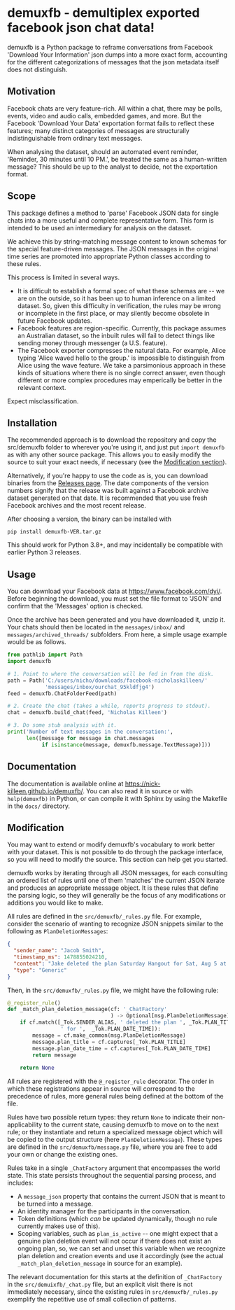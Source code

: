 # demuxfb - demultiplex exported facebook json chat data!
demuxfb is a Python package to reframe conversations from Facebook 'Download
Your Information' json dumps into a more exact form, accounting for the
different categorizations of messages that the json metadata itself does not
distinguish.

## Motivation
Facebook chats are very feature-rich. All within a chat, there may be polls,
events, video and audio calls, embedded games, and more. But the Facebook
'Download Your Data' exportation format fails to reflect these features; many
distinct categories of messages are structurally indistinguishable from
ordinary text messages.

When analysing the dataset, should an automated event reminder, 'Reminder, 30
minutes until 10 PM.', be treated the same as a human-written message? This
should be up to the analyst to decide, not the exportation format.

## Scope
This package defines a method to 'parse' Facebook JSON data for single chats
into a more useful and complete representative form. This form is intended to
be used an intermediary for analysis on the dataset.

We achieve this by string-matching message content to known schemas for the
special feature-driven messages. The JSON messages in the original time series
are promoted into appropriate Python classes according to these rules.

This process is limited in several ways.
- It is difficult to establish a formal spec of what these schemas are -- we are
  on the outside, so it has been up to human inference on a limited dataset. So,
  given this difficulty in verification, the rules may be wrong or incomplete in
  the first place, or may silently become obsolete in future Facebook updates.
- Facebook features are region-specific. Currently, this package assumes an
  Australian dataset, so the inbuilt rules will fail to detect things like
  sending money through messenger (a U.S. feature).
- The Facebook exporter compresses the natural data. For example, Alice typing
  'Alice waved hello to the group.' is impossible to distinguish from Alice
  using the wave feature. We take a parsimonious approach in these kinds of
  situations where there is no single correct answer, even though different
  or more complex procedures may emperically be better in the relevant context.

Expect misclassification.

## Installation
The recommended approach is to download the repository and copy the src/demuxfb
folder to wherever you're using it, and just put `import demuxfb` as with any
other source package. This allows you to easily modify the source to suit your
exact needs, if necessary (see the [Modification section](#modification)).

Alternatively, if you're happy to use the code as is, you can download binaries
from the [Releases page](https://github.com/nick-killeen/demuxfb/releases). The
date components of the version numbers signify that the release was built
against a Facebook archive dataset generated on that date. It is recommended
that you use fresh Facebook archives and the most recent release.

After choosing a version, the binary can be installed with

```
pip install demuxfb-VER.tar.gz
```

This should work for Python 3.8+, and may incidentally be compatible with
earlier Python 3 releases.


## Usage
You can download your Facebook data at https://www.facebook.com/dyi/. Before
beginning the download, you must set the file format to 'JSON' and confirm
that the 'Messages' option is checked.

Once the archive has been generated and you have downloaded it, unzip it.
Your chats should then be located in the `messages/inbox/` and
`messages/archived_threads/` subfolders. From here, a simple usage example would
be as follows.

```python
from pathlib import Path
import demuxfb

# 1. Point to where the conversation will be fed in from the disk.
path = Path('C:/users/nicho/downloads/facebook-nicholaskilleen/'
            'messages/inbox/ourchat_95kldfjg4')
feed = demuxfb.ChatFolderFeed(path)

# 2. Create the chat (takes a while, reports progress to stdout).
chat = demuxfb.build_chat(feed, 'Nicholas Killeen')

# 3. Do some stub analysis with it.
print('Number of text messages in the conversation:',
      len([message for message in chat.messages
           if isinstance(message, demuxfb.message.TextMessage)]))
```
## Documentation
The documentation is available online at https://nick-killeen.github.io/demuxfb/.
You can also read it in source or with `help(demuxfb)` in Python, or can compile
it with Sphinx by using the Makefile in the `docs/` directory.

## Modification
You may want to extend or modify demuxfb's vocabulary to work better with your
dataset. This is not possible to do through the package interface, so you will
need to modify the source. This section can help get you started.

demuxfb works by iterating through all JSON messages, for each consulting an
ordered list of rules until one of them 'matches' the current JSON iterate and
produces an appropriate message object. It is these rules that define the
parsing logic, so they will generally be the focus of any modifications or
additions you would like to make.

All rules are defined in the `src/demuxfb/_rules.py` file. For example, consider 
the scenario of wanting to recognize JSON snippets similar to the following as
`PlanDeletionMessages`:

```json
{
  "sender_name": "Jacob Smith",
  "timestamp_ms": 1478855024210,
  "content": "Jake deleted the plan Saturday Hangout for Sat, Aug 5 at 12 PM.",
  "type": "Generic"
}
```

Then, in the `src/demuxfb/_rules.py` file, we might have the following rule:

```python
@_register_rule()
def _match_plan_deletion_message(cf: '_ChatFactory'
                                 ) -> Optional[msg.PlanDeletionMessage]:
    if cf.match([_Tok.SENDER_ALIAS, ' deleted the plan ', _Tok.PLAN_TITLE,
                 ' for ',  _Tok.PLAN_DATE_TIME]):
        message = cf.make_common(msg.PlanDeletionMessage)
        message.plan_title = cf.captures[_Tok.PLAN_TITLE]
        message.plan_date_time = cf.captures[_Tok.PLAN_DATE_TIME]
        return message
    
    return None
```

All rules are registered with the `@_register_rule` decorator. The order in which
these registrations appear in source will correspond to the precedence of rules,
more general rules being defined at the bottom of the file.

Rules have two possible return types: they return `None` to indicate their
non-applicability to the current state, causing demuxfb to move on to the next
rule; or they instantiate and return a specialized message object which will be
copied to the output structure (here `PlanDeletionMessage`). These types are
defined in the `src/demuxfb/message.py` file, where you are free to add your own
or change the existing ones.

Rules take in a single `_ChatFactory` argument that encompasses the world state.
This state persists throughout the sequential parsing process, and includes:
- A `message_json` property that contains the current JSON that is meant to be
  turned into a message.
- An identity manager for the participants in the conversation.
- Token definitions (which *can* be updated dynamically, though no rule
  currently makes use of this).
- Scoping variables, such as `plan_is_active` -- one might expect that a genuine
  plan deletion event will not occur if there does not exist an ongoing plan, so,
  we can set and unset this variable when we recognize plan deletion and
  creation events and use it accordingly (see the actual
  `_match_plan_deletion_message` in source for an example).

The relevant documentation for this starts at the definition of `_ChatFactory`
in the `src/demuixfb/_chat.py` file, but an explicit visit there is not
immediately necessary, since the existing rules in `src/demuxfb/_rules.py`
exemplify the repetitive use of small collection of patterns.